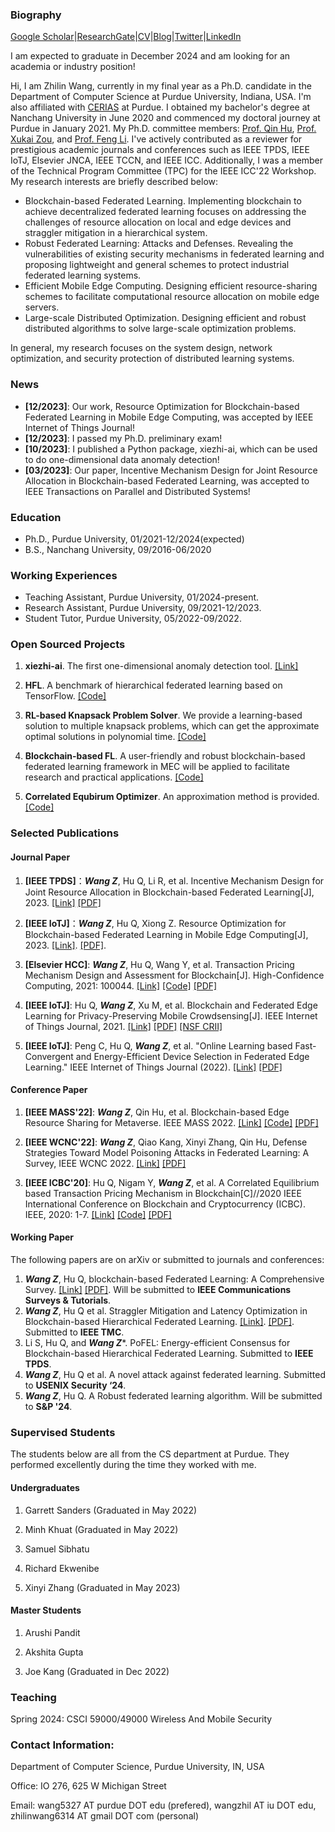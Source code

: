 ### Biography

[Google Scholar](https://scholar.google.com.hk/citations?user=-bmvpIcAAAAJ&hl=zh-CN&oi=sra)|[ResearchGate](https://www.researchgate.net/profile/Zhilin-Wang-11)|[CV](Academic_CV_Zhilin.pdf)|[Blog](https://medium.com/@hellojerrywong18)|[Twitter](https://twitter.com/zhilinwang97)|[LinkedIn](https://www.linkedin.com/in/zhilin-wang-438618140/?locale=en_US)

I am expected to graduate in December 2024 and am looking for an academia or industry position!

Hi, I am Zhilin Wang, currently in my final year as a Ph.D. candidate in the Department of Computer Science at Purdue University, Indiana, USA. I'm also affiliated with [CERIAS](https://www.cerias.purdue.edu/) at Purdue. I obtained my bachelor's degree at Nanchang University in June 2020 and commenced my doctoral journey at Purdue in January 2021. My Ph.D. committee members: [Prof. Qin Hu](https://cs.iupui.edu/~qinhu/?_gl=1*5xczlx*_ga*MTk3MTQ5NTQ4Ni4xNjYwMzg5NDUy*_ga_61CH0D2DQW*MTY3Nzg0MTM1MS4xOS4wLjE2Nzc4NDEzNTEuMC4wLjA.), [Prof. Xukai Zou](https://cs.iupui.edu/~xzou/), and [Prof. Feng Li](https://et.engr.iupui.edu/~fengli/?_gl=1*o352ii*_ga*MTQ0MTE1NzIzOS4xNjk1Nzg0NDU1*_ga_61CH0D2DQW*MTcwMjY2NDg5OS4yMS4wLjE3MDI2NjQ4OTkuNjAuMC4w).
I've actively contributed as a reviewer for prestigious academic journals and conferences such as IEEE TPDS, IEEE IoTJ, Elsevier JNCA, IEEE TCCN, and IEEE ICC. Additionally, I was a member of the Technical Program Committee (TPC) for the IEEE ICC'22 Workshop. My research interests are briefly described below:

- Blockchain-based Federated Learning. Implementing blockchain to achieve decentralized federated learning focuses on addressing the challenges of resource allocation on local and edge devices and straggler mitigation in a hierarchical system.
- Robust Federated Learning: Attacks and Defenses. Revealing the vulnerabilities of existing security mechanisms in federated learning and proposing lightweight and general schemes to protect industrial federated learning systems. 
- Efficient Mobile Edge Computing. Designing efficient resource-sharing schemes to facilitate computational resource allocation on mobile edge servers.
- Large-scale Distributed Optimization. Designing efficient and robust distributed algorithms to solve large-scale optimization problems.

In general, my research focuses on the system design, network optimization, and security protection of distributed learning systems.

### News
- **[12/2023]**: Our work, Resource Optimization for Blockchain-based Federated Learning in Mobile Edge Computing, was accepted by IEEE Internet of Things Journal!
- **[12/2023]**: I passed my Ph.D. preliminary exam!
- **[10/2023]**: I published a Python package, xiezhi-ai, which can be used to do one-dimensional data anomaly detection!
- **[03/2023]**: Our paper, Incentive Mechanism Design for Joint Resource Allocation in Blockchain-based Federated Learning, was accepted to IEEE Transactions on Parallel and Distributed Systems!


### Education

- Ph.D., Purdue University, 01/2021-12/2024(expected)
- B.S., Nanchang University, 09/2016-06/2020

### Working Experiences

- Teaching Assistant, Purdue University, 01/2024-present.
- Research Assistant, Purdue University, 09/2021-12/2023.
- Student Tutor, Purdue University, 05/2022-09/2022.

### Open Sourced Projects
1. **xiezhi-ai**. The first one-dimensional anomaly detection tool. [[Link]](https://pypi.org/project/xiezhi-ai/)

2. **HFL**. A benchmark of hierarchical federated learning based on TensorFlow. [[Code]](https://github.com/wzljerry/Hierarchical-Federated-Learning)

3. **RL-based Knapsack Problem Solver**. We provide a learning-based solution to multiple knapsack problems, which can get the approximate optimal solutions in polynomial time. [[Code]](https://github.com/wzljerry/Blockchain-based-Edge-Resource-Sharing-for-Metaverse)

4. **Blockchain-based FL**. A user-friendly and robust blockchain-based federated learning framework in MEC will be applied to facilitate research and practical applications. [[Code]](https://github.com/wzljerry/FBFL-A-Flexible-Blockchain-based-Federated-Learning-Framework-in-Mobile-Edge-Computing)

5. **Correlated Equbirum Optimizer**. An approximation method is provided. [[Code]](https://github.com/wzljerry/Correlated-Equilibrium-for-Blockchain-Transaction)


### Selected Publications



#### Journal Paper

1. **[IEEE TPDS]**：***Wang Z***, Hu Q, Li R, et al. Incentive Mechanism Design for Joint Resource Allocation in Blockchain-based Federated Learning[J], 2023. [[Link]](https://ieeexplore.ieee.org/document/10061576) [[PDF]](TPDS.pdf)
2. **[IEEE IoTJ]**：***Wang Z***,  Hu Q, Xiong Z. Resource Optimization for Blockchain-based Federated Learning in Mobile Edge Computing[J], 2023. [[Link]](https://arxiv.org/abs/2206.02243). [[PDF]](IoTJ.pdf).

3. **[Elsevier HCC]**:  ***Wang Z***, Hu Q, Wang Y, et al. Transaction Pricing Mechanism Design and Assessment for Blockchain[J]. High-Confidence Computing, 2021: 100044. [[Link]](https://www.sciencedirect.com/science/article/pii/S2667295221000349) [[Code]](https://github.com/wzljerry/Correlated-Equilibrium-for-Blockchain-Transaction) [[PDF]](HCC.pdf)

4. **[IEEE IoTJ]**:  Hu Q, ***Wang Z***, Xu M, et al. Blockchain and Federated Edge Learning for Privacy-Preserving Mobile Crowdsensing[J]. IEEE Internet of Things Journal, 2021. [[Link]](https://arxiv.org/abs/2110.08671) [[PDF]](FEL.pdf) [[NSF CRII]](https://nsf.gov/awardsearch/showAward?AWD_ID=2105004&HistoricalAwards=false)

5. **[IEEE IoTJ]**:  Peng C, Hu Q, ***Wang Z***, et al. "Online Learning based Fast-Convergent and Energy-Efficient Device Selection in Federated Edge Learning." IEEE Internet of Things Journal (2022). [[Link]](https://ieeexplore.ieee.org/abstract/document/9951138) [[PDF]](online.pdf)

#### Conference Paper

1. **[IEEE MASS'22]**:  ***Wang Z***, Qin Hu, et al. Blockchain-based  Edge Resource Sharing for Metaverse. IEEE MASS 2022. [[Link]](https://arxiv.org/abs/2208.05120) [[Code]](https://github.com/wzljerry/Blockchain-based-Edge-Resource-Sharing-for-Metaverse) [[PDF]](MASS.pdf)

2. **[IEEE WCNC'22]**:  ***Wang Z***, Qiao Kang, Xinyi Zhang, Qin Hu, Defense Strategies Toward Model Poisoning Attacks in Federated Learning: A Survey, IEEE WCNC 2022. [[Link]](https://arxiv.org/abs/2202.06414) [[PDF]](WCNC.pdf)

3. **[IEEE ICBC'20]**:  Hu Q, Nigam Y, ***Wang Z***, et al. A Correlated Equilibrium based Transaction Pricing Mechanism in Blockchain[C]//2020 IEEE International Conference on Blockchain and Cryptocurrency (ICBC). IEEE, 2020: 1-7. [[Link]](https://ieeexplore.ieee.org/abstract/document/9169475) [[Code]](https://github.com/wzljerry/Correlated-Equilibrium-for-Blockchain-Transaction) [[PDF]](ICBC.pdf)


#### Working Paper

The following papers are on arXiv or submitted to journals and conferences:

1. ***Wang Z***,  Hu Q, blockchain-based Federated Learning: A Comprehensive Survey. [[Link]](https://arxiv.org/abs/2110.02182) [[PDF]](BCFL_survey). Will be submitted to **IEEE Communications Surveys & Tutorials**.
2. ***Wang Z***,  Hu Q et al. Straggler Mitigation and Latency Optimization in Blockchain-based Hierarchical Federated Learning. [[Link]](https://arxiv.org/abs/2308.01296). [[PDF]](2308.01296.pdf). Submitted to **IEEE TMC**.
3. Li S, Hu Q, and ***Wang Z****. PoFEL: Energy-efficient Consensus for Blockchain-based Hierarchical Federated Learning. Submitted to **IEEE TPDS**.
4. ***Wang Z***,  Hu Q et al. A novel attack against federated learning. Submitted to **USENIX Security ‘24**.
5. ***Wang Z***, Hu Q. A Robust federated learning algorithm.  Will be submitted to **S&P '24**.

### Supervised Students

The students below are all from the CS department at Purdue. They performed excellently during the time they worked with me.

#### Undergraduates
1. Garrett Sanders (Graduated in May 2022)

2. Minh Khuat (Graduated in May 2022)

2. Samuel Sibhatu

4. Richard Ekwenibe

5. Xinyi Zhang (Graduated in May 2023)

#### Master Students
1. Arushi Pandit

2. Akshita Gupta
   
3. Joe Kang (Graduated in Dec 2022)

### Teaching
Spring 2024: CSCI 59000/49000 Wireless And Mobile Security


### Contact Information:

Department of Computer Science, Purdue University, IN, USA

Office: IO 276, 625 W Michigan Street

Email: wang5327 AT purdue DOT edu (prefered), wangzhil AT iu DOT edu, zhilinwang6314 AT gmail DOT com (personal)
